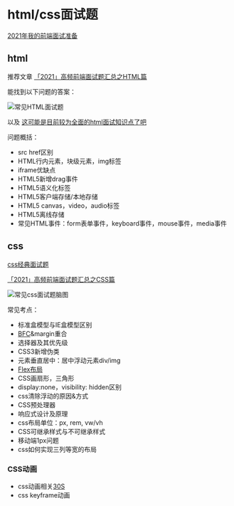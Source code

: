 # html/css面试题

[2021年我的前端面试准备](https://juejin.cn/post/6989422484722286600)

## html

推荐文章 [「2021」高频前端面试题汇总之HTML篇](https://juejin.cn/post/6905294475539513352)

能找到以下问题的答案：

![常见HTML面试题](https://p3-juejin.byteimg.com/tos-cn-i-k3u1fbpfcp/a18f8caac72c44ccb29197298f65809e~tplv-k3u1fbpfcp-watermark.awebp)

以及 [这可能是目前较为全面的html面试知识点了吧](https://juejin.cn/post/6844904180943945742)

问题概括：

- src href区别
- HTML行内元素，块级元素，img标签
- iframe优缺点
- HTML5新增drag事件
- HTML5语义化标签
- HTML5客户端存储/本地存储
- HTML5 canvas，video，audio标签
- HTML5离线存储
- 常见HTML事件：form表单事件，keyboard事件，mouse事件，media事件

## css

[css经典面试题](https://juejin.cn/post/6844903832552472583)

[「2021」高频前端面试题汇总之CSS篇](https://juejin.cn/post/6905539198107942919)

![常见css面试题脑图](https://p3-juejin.byteimg.com/tos-cn-i-k3u1fbpfcp/3f63fdc5979647e09bbde92d964a9656~tplv-k3u1fbpfcp-watermark.awebp)

常见考点：
  - 标准盒模型与IE盒模型区别
  - [BFC](https://juejin.cn/post/6844903829931032589)&margin重合
  - 选择器及其优先级
  - CSS3新增伪类
  - 元素垂直居中：居中浮动元素div/img
  - [Flex布局](https://juejin.cn/post/6844903833190006791)
  - CSS画扇形，三角形
  - display:none，visibility: hidden区别
  - css清除浮动的原因&方式
  - CSS预处理器
  - 响应式设计及原理
  - css布局单位：px, rem, vw/vh
  - CSS可继承样式与不可继承样式
  - 移动端1px问题
  - css如何实现三列等宽的布局
  
### CSS动画

- css动画相关[30S](https://www.30secondsofcode.org/css/p/1)
- css keyframe动画
